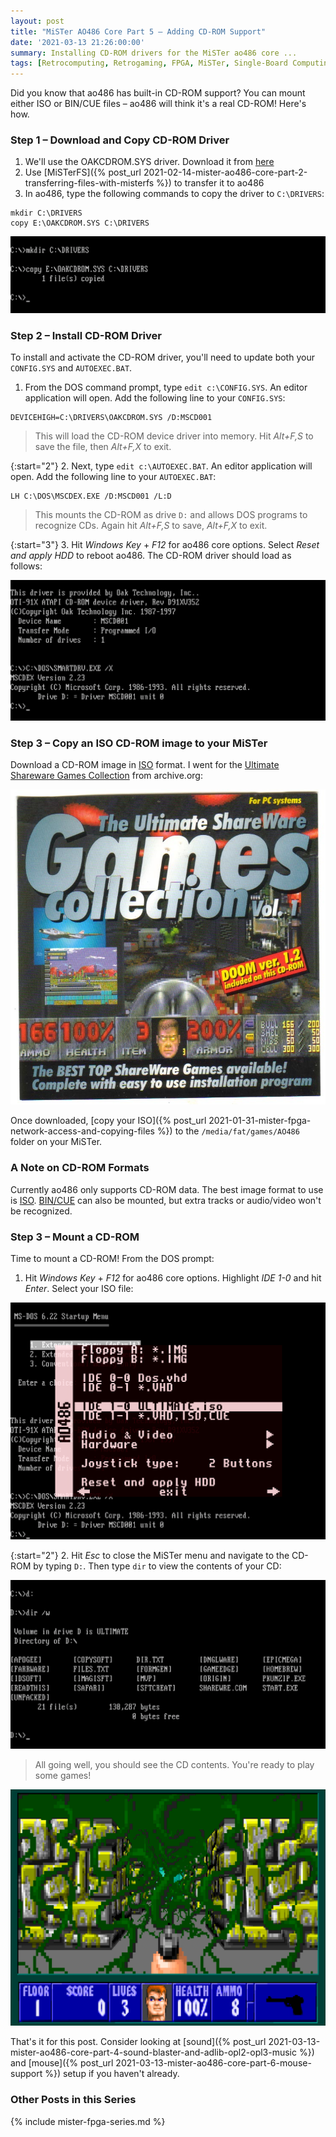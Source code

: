 ```yaml
---
layout: post
title: "MiSTer AO486 Core Part 5 – Adding CD-ROM Support"
date: '2021-03-13 21:26:00:00'
summary: Installing CD-ROM drivers for the MiSTer ao486 core ...
tags: [Retrocomputing, Retrogaming, FPGA, MiSTer, Single-Board Computing]
---
```


Did you know that ao486 has built-in CD-ROM support? You can mount either ISO or BIN/CUE files – ao486 will think it's a real CD-ROM! Here's how.


### Step 1 – Download and Copy CD-ROM Driver

1. We'll use the OAKCDROM.SYS driver. Download it from <a href="https://www.computerhope.com/download/hardware.htm" target="_blank">here</a>
2. Use [MiSTerFS]({% post_url 2021-02-14-mister-ao486-core-part-2-transferring-files-with-misterfs %}) to transfer it to ao486
3. In ao486, type the following commands to copy the driver to <code>C:\DRIVERS</code>:

```
mkdir C:\DRIVERS
copy E:\OAKCDROM.SYS C:\DRIVERS
```

![](/img/posts/mister-ao486-cdrom-oakcdrom-sys-driver.png)


### Step 2 – Install CD-ROM Driver

To install and activate the CD-ROM driver, you'll need to update both your <code>CONFIG.SYS</code> and <code>AUTOEXEC.BAT</code>.

1. From the DOS command prompt, type <code>edit c:\CONFIG.SYS</code>. An editor application will open. Add the following line to your <code>CONFIG.SYS</code>:

````
DEVICEHIGH=C:\DRIVERS\OAKCDROM.SYS /D:MSCD001
````

<blockquote>This will load the CD-ROM device driver into memory. Hit <i>Alt+F,S</i> to save the file, then <i>Alt+F,X</i> to exit.</blockquote>

{:start="2"}
2. Next, type <code>edit c:\AUTOEXEC.BAT</code>. An editor application will open. Add the following line to your <code>AUTOEXEC.BAT</code>:

````
LH C:\DOS\MSCDEX.EXE /D:MSCD001 /L:D
````

<blockquote>This mounts the CD-ROM as drive <code>D:</code> and allows DOS programs to recognize CDs. Again hit <i>Alt+F,S</i> to save, <i>Alt+F,X</i> to exit.</blockquote>

{:start="3"}
3. Hit *Windows Key* + *F12* for ao486 core options. Select *Reset and apply HDD* to reboot ao486. The CD-ROM driver should load as follows:

![](/img/posts/mister-ao486-cdrom-oakcdrom-sys-driver-2.png)


### Step 3 – Copy an ISO CD-ROM image to your MiSTer

Download a CD-ROM image in <a href="https://en.wikipedia.org/wiki/Optical_disc_image" target="_blank">ISO</a> format. I went for the <a href="https://archive.org/details/cdrom-ultimate-shareware-games-1" target="_blank">Ultimate Shareware Games Collection</a> from archive.org:

![](/img/posts/ultimate-shareware-games-collection.jpg)

Once downloaded, [copy your ISO]({% post_url 2021-01-31-mister-fpga-network-access-and-copying-files %}) to the <code>/media/fat/games/AO486</code> folder on your MiSTer.


### A Note on CD-ROM Formats

Currently ao486 only supports CD-ROM data. The best image format to use is <a href="https://en.wikipedia.org/wiki/Optical_disc_image" target="_blank">ISO</a>. <a href="https://en.wikipedia.org/wiki/Cue_sheet_(computing)" target="_blank">BIN/CUE</a> can also be mounted, but extra tracks or audio/video won't be recognized. 


### Step 3 – Mount a CD-ROM

Time to mount a CD-ROM! From the DOS prompt:

1. Hit *Windows Key* + *F12* for ao486 core options. Highlight *IDE 1-0* and hit *Enter*. Select your ISO file:

![](/img/posts/mister-ao486-cdrom-choose-ide1-0-cd-rom-iso-bin-cue-2.png)

{:start="2"}
2. Hit *Esc* to close the MiSTer menu and navigate to the CD-ROM by typing <code>D:</code>. Then type <code>dir</code> to view the contents of your CD:

![](/img/posts/mister-ao486-cdrom-list-cd-rom-contents.png)

<blockquote>All going well, you should see the CD contents. You're ready to play some games!</blockquote>

![](/img/posts/mister-ao486-spear-of-destiny.png)

That's it for this post. Consider looking at [sound]({% post_url 2021-03-13-mister-ao486-core-part-4-sound-blaster-and-adlib-opl2-opl3-music %}) and [mouse]({% post_url 2021-03-13-mister-ao486-core-part-6-mouse-support %}) setup if you haven't already.


### Other Posts in this Series

{% include mister-fpga-series.md %}

